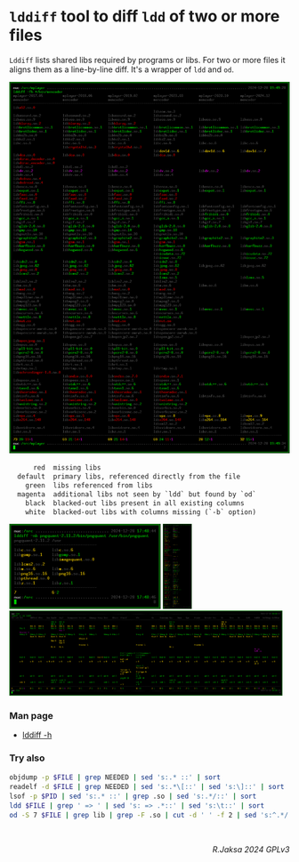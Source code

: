# `lddiff` tool to diff `ldd` of two or more files

`Lddiff` lists shared libs required by programs or libs.
For two or more files it aligns them as a line-by-line diff.
It's a wrapper of `ldd` and `od`.

<a href=doc/sshot1.png><img src=doc/sshot1.png></a>

```
      red  missing libs
  default  primary libs, referenced directly from the file
    green  libs referenced from libs
  magenta  additional libs not seen by `ldd` but found by `od`
    black  blacked-out libs present in all existing columns  
    white  blacked-out libs with columns missing (`-b` option)
```

<a href=doc/sshot2.png><img height=153px src=doc/sshot2.png></a>
<a href=doc/sshot3.png><img height=153px src=doc/sshot3.png></a>
<a href=doc/sshot4.png><img height=153px src=doc/sshot4.png></a>

### Man page

 * [lddiff -h](doc/lddiff.md)  

### Try also

``` sh
objdump -p $FILE | grep NEEDED | sed 's:.* ::' | sort
readelf -d $FILE | grep NEEDED | sed 's:.*\[::' | sed 's:\]::' | sort
lsof -p $PID | sed 's:.* ::' | grep .so | sed 's:.*/::' | sort
ldd $FILE | grep ' => ' | sed 's: => .*::' | sed 's:\t::' | sort
od -S 7 $FILE | grep lib | grep -F .so | cut -d ' ' -f 2 | sed 's:^.*/::' | grep '^lib' | sort -u
```

<br><div align=right><i>R.Jaksa 2024 GPLv3</i></div>
